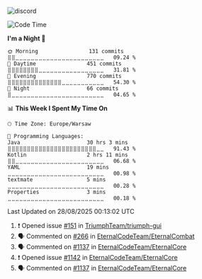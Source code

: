 ![discord](https://discord.c99.nl/widget/theme-4/533345209434767372.png)

<!--START_SECTION:waka-->
![Code Time](http://img.shields.io/badge/Code%20Time-392%20hrs%206%20mins-blue)

**I'm a Night 🦉** 

```text
🌞 Morning                131 commits         ⣿⣿⣀⣀⣀⣀⣀⣀⣀⣀⣀⣀⣀⣀⣀⣀⣀⣀⣀⣀⣀⣀⣀⣀⣀   09.24 % 
🌆 Daytime                451 commits         ⣿⣿⣿⣿⣿⣿⣿⣿⣀⣀⣀⣀⣀⣀⣀⣀⣀⣀⣀⣀⣀⣀⣀⣀⣀   31.81 % 
🌃 Evening                770 commits         ⣿⣿⣿⣿⣿⣿⣿⣿⣿⣿⣿⣿⣿⣿⣀⣀⣀⣀⣀⣀⣀⣀⣀⣀⣀   54.30 % 
🌙 Night                  66 commits          ⣿⣀⣀⣀⣀⣀⣀⣀⣀⣀⣀⣀⣀⣀⣀⣀⣀⣀⣀⣀⣀⣀⣀⣀⣀   04.65 % 
```


📊 **This Week I Spent My Time On** 

```text
🕑︎ Time Zone: Europe/Warsaw

💬 Programming Languages: 
Java                     30 hrs 3 mins       ⣿⣿⣿⣿⣿⣿⣿⣿⣿⣿⣿⣿⣿⣿⣿⣿⣿⣿⣿⣿⣿⣿⣿⣀⣀   91.43 % 
Kotlin                   2 hrs 11 mins       ⣿⣿⣀⣀⣀⣀⣀⣀⣀⣀⣀⣀⣀⣀⣀⣀⣀⣀⣀⣀⣀⣀⣀⣀⣀   06.68 % 
YAML                     19 mins             ⣀⣀⣀⣀⣀⣀⣀⣀⣀⣀⣀⣀⣀⣀⣀⣀⣀⣀⣀⣀⣀⣀⣀⣀⣀   00.98 % 
textmate                 5 mins              ⣀⣀⣀⣀⣀⣀⣀⣀⣀⣀⣀⣀⣀⣀⣀⣀⣀⣀⣀⣀⣀⣀⣀⣀⣀   00.28 % 
Properties               3 mins              ⣀⣀⣀⣀⣀⣀⣀⣀⣀⣀⣀⣀⣀⣀⣀⣀⣀⣀⣀⣀⣀⣀⣀⣀⣀   00.18 % 
```


 Last Updated on 28/08/2025 00:13:02 UTC
<!--END_SECTION:waka-->

<!--START_SECTION:activity-->
1. ❗ Opened issue [#151](https://github.com/TriumphTeam/triumph-gui/issues/151) in [TriumphTeam/triumph-gui](https://github.com/TriumphTeam/triumph-gui)
2. 🗣 Commented on [#266](https://github.com/EternalCodeTeam/EternalCombat/issues/266#issuecomment-3218888156) in [EternalCodeTeam/EternalCombat](https://github.com/EternalCodeTeam/EternalCombat)
3. 🗣 Commented on [#1137](https://github.com/EternalCodeTeam/EternalCore/pull/1137#issuecomment-3214930940) in [EternalCodeTeam/EternalCore](https://github.com/EternalCodeTeam/EternalCore)
4. ❗ Opened issue [#1142](https://github.com/EternalCodeTeam/EternalCore/issues/1142) in [EternalCodeTeam/EternalCore](https://github.com/EternalCodeTeam/EternalCore)
5. 🗣 Commented on [#1137](https://github.com/EternalCodeTeam/EternalCore/pull/1137#issuecomment-3208110509) in [EternalCodeTeam/EternalCore](https://github.com/EternalCodeTeam/EternalCore)
<!--END_SECTION:activity-->
